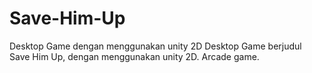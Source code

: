 # Save-Him-Up
Desktop Game dengan menggunakan unity 2D
Desktop Game berjudul Save Him Up, dengan menggunakan unity 2D.
Arcade game.

